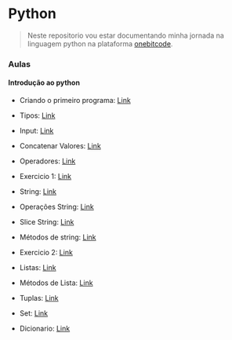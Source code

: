 # Python

> Neste repositorio vou estar documentando minha jornada na linguagem python na plataforma <a href="https://www.onebitcode.com/" target="_blank">onebitcode</a>.

### Aulas

#### Introdução ao python

- Criando o primeiro programa: [Link](https://github.com/desenvolvedoreric/python-onebitcode/tree/master/1-fundamentos-python/1-aula)

- Tipos: [Link](https://github.com/desenvolvedoreric/python-onebitcode/tree/master/1-fundamentos-python/2-aula)

- Input: [Link](https://github.com/desenvolvedoreric/python-onebitcode/tree/master/1-fundamentos-python/3-aula)

- Concatenar Valores: [Link](https://github.com/desenvolvedoreric/python-onebitcode/tree/master/1-fundamentos-python/4-aula)

- Operadores: [Link](https://github.com/desenvolvedoreric/python-onebitcode/tree/master/1-fundamentos-python/5-aula)

- Exercicio 1: [Link](https://github.com/desenvolvedoreric/python-onebitcode/tree/master/1-fundamentos-python/1-exercicio)

- String: [Link](https://github.com/desenvolvedoreric/python-onebitcode/tree/master/1-fundamentos-python/6-aula)

- Operações String: [Link](https://github.com/desenvolvedoreric/python-onebitcode/tree/master/1-fundamentos-python/7-aula)

- Slice String: [Link](https://github.com/desenvolvedoreric/python-onebitcode/tree/master/1-fundamentos-python/8-aula)

- Métodos de string: [Link](https://github.com/desenvolvedoreric/python-onebitcode/tree/master/1-fundamentos-python/9-aula)

- Exercicio 2: [Link](https://github.com/desenvolvedoreric/python-onebitcode/tree/master/1-fundamentos-python/2-exercicio)

- Listas: [Link](https://github.com/desenvolvedoreric/python-onebitcode/tree/master/1-fundamentos-python/10-aula)

- Métodos de Lista: [Link](https://github.com/desenvolvedoreric/python-onebitcode/tree/master/1-fundamentos-python/11-aula)

- Tuplas: [Link](https://github.com/desenvolvedoreric/python-onebitcode/tree/master/1-fundamentos-python/12-aula)

- Set: [Link](https://github.com/desenvolvedoreric/python-onebitcode/tree/master/1-fundamentos-python/13-aula)

- Dicionario: [Link](https://github.com/desenvolvedoreric/python-onebitcode/tree/master/1-fundamentos-python/14-aula)